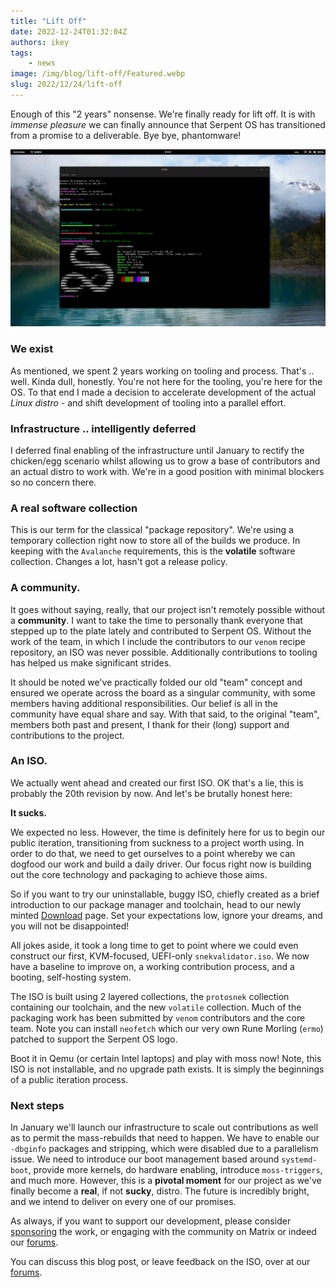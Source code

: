 ```yaml
---
title: "Lift Off"
date: 2022-12-24T01:32:04Z
authors: ikey
tags:
    - news
image: /img/blog/lift-off/Featured.webp
slug: 2022/12/24/lift-off
---
```


Enough of this "2 years" nonsense. We're finally ready for lift off. It is with *immense pleasure* we can
finally announce that Serpent OS has transitioned from a promise to a deliverable. Bye bye, phantomware!

![Lift off](/img/blog/lift-off/Featured.webp)

<!--truncate-->

### We exist

As mentioned, we spent 2 years working on tooling and process. That's .. well. Kinda dull, honestly. You're
not here for the tooling, you're here for the OS. To that end I made a decision to accelerate development of
the actual *Linux distro* - and shift development of tooling into a parallel effort.

### Infrastructure .. intelligently deferred

I deferred final enabling of the infrastructure until January to rectify the chicken/egg scenario whilst allowing
us to grow a base of contributors and an actual distro to work with. We're in a good position with minimal blockers
so no concern there.

### A real software collection

This is our term for the classical "package repository". We're using a temporary collection right now to store all
of the builds we produce. In keeping with the `Avalanche` requirements, this is the **volatile** software collection. Changes
a lot, hasn't got a release policy.

### A community.

It goes without saying, really, that our project isn't remotely possible without a **community**. I want to take the time
to personally thank everyone that stepped up to the plate lately and contributed to Serpent OS. Without the work of the
team, in which I include the contributors to our `venom` recipe repository, an ISO was never possible. Additionally contributions
to tooling has helped us make significant strides.

It should be noted we've practically folded our old "team" concept and ensured we operate across the board as a singular community,
with some members having additional responsibilities. Our belief is all in the community have equal share and say. With that said,
to the original "team", members both past and present, I thank for their (long) support and contributions to the project.

### An ISO.

We actually went ahead and created our first ISO. OK that's a lie, this is probably the 20th revision by now. And let's be brutally
honest here:

**It sucks.**

We expected no less. However, the time is definitely here for us to begin our public iteration, transitioning from suckness to a project
worth using. In order to do that, we need to get ourselves to a point whereby we can dogfood our work and build a daily driver. Our focus
right now is building out the core technology and packaging to achieve those aims.

So if you want to try our uninstallable, buggy ISO, chiefly created as a brief introduction to our package manager and toolchain, head to our
newly minted [Download](/download) page. Set your expectations low, ignore your dreams, and you will not be disappointed!

All jokes aside, it took a long time to get to point where we could even construct our first, KVM-focused, UEFI-only `snekvalidator.iso`. We now
have a baseline to improve on, a working contribution process, and a booting, self-hosting system.

The ISO is built using 2 layered collections, the `protosnek` collection containing our toolchain, and the new `volatile` collection. Much of the
packaging work has been submitted by `venom` contributors and the core team. Note you can install `neofetch` which our very own Rune Morling (`ermo`)
patched to support the Serpent OS logo.

Boot it in Qemu (or certain Intel laptops) and play with moss now! Note, this ISO is not installable, and no upgrade path exists. It is simply
the beginnings of a public iteration process.

### Next steps

In January we'll launch our infrastructure to scale out contributions as well as to permit the mass-rebuilds that need to happen. We have to
enable our `-dbginfo` packages and stripping, which were disabled due to a parallelism issue. We need to introduce our boot management based around
`systemd-boot`, provide more kernels, do hardware enabling, introduce `moss-triggers`, and much more. However, this is a **pivotal moment** for our
project as we've finally become a **real**, if not __sucky__, distro. The future is incredibly bright, and we intend to deliver on every one of our
promises.

As always, if you want to support our development, please consider [sponsoring](/sponsors) the work, or engaging with the community on Matrix or indeed
our [forums](https://forums.serpentos.com). 

You can discuss this blog post, or leave feedback on the ISO, over at our [forums](https://forums.serpentos.com/d/40-lift-off).